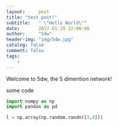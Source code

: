 ```yaml
---
layout:     post
title: "test post!"
subtitle:   " \"Hello World\""
date:       2017-01-29 12:00:00
author:     "5dw"
header-img: "img/5dw.jpg"
catalog: false
comment: false
tags:
    - 
---
```


Welcome to 5dw, the 5 dimention network!

some code
``` python
import numpy as np
import pandas as pd

l = np.array(np.random.randn([3,4]))

```
